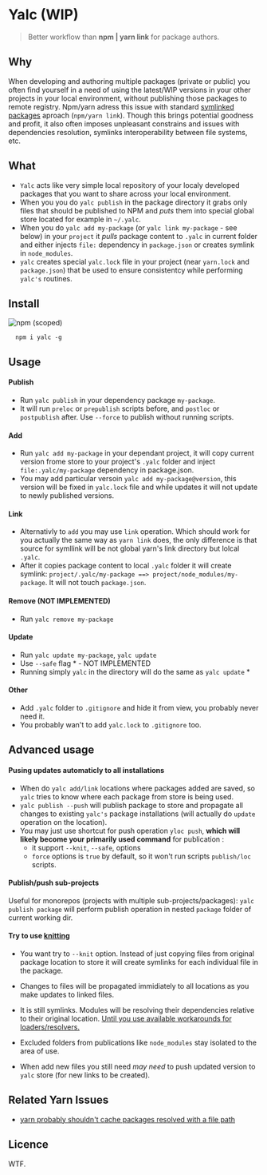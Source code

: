 # Yalc  (WIP)

> Better workflow than **npm | yarn link** for package authors.

## Why

When developing and authoring multiple packages (private or public) you often find yourself in a need of using the latest/WIP versions in your other projects in your local environment, without publishing those packages to remote registry. Npm/yarn adress this issue with standard [symlinked packages](https://docs.npmjs.com/cli/link) aproach (`npm/yarn link`). Though this brings potential goodness and profit, it also often imposes unpleasant constrains and issues with dependencies resolution, symlinks interoperability between file systems, etc.

## What

- `Yalc` acts like very simple local repository of your localy developed packages that you want to share across your local environment. 
- When you  you do `yalc publish` in the package directory it grabs only files that should be published to NPM and *puts* them into special global store located for example in  `~/.yalc`. 
- When you do `yalc add my-package` (or `yalc link my-package` - see below) in your `project` it *pulls* package content to `.yalc` in current folder and either injects `file:` dependency in `package.json` or creates symlink in `node_modules`.
-  `yalc` creates special `yalc.lock` file in your project (near `yarn.lock` and `package.json`) that be used to ensure consistentcy while performing `yalc's` routines.

## Install

![npm (scoped)](https://img.shields.io/npm/v/yalc.svg?maxAge=86400)

```
  npm i yalc -g
```


## Usage 

#### Publish
- Run `yalc publish` in your dependency package `my-package`. 
- It will run `preloc` or `prepublish` scripts before, and `postloc` or `postpublish` after. Use `--force` to publish without running scripts.

#### Add
- Run `yalc add my-package` in your dependant project, 
it will copy current version frome store to your project's `.yalc` folder and inject `file:.yalc/my-package` dependency in package.json.
- You may add particular versoin `yalc add my-package@version`, this version will be fixed in `yalc.lock` file and while updates it will not update to newly published versions.

#### Link
- Alternativly to `add` you may use `link` operation. Which should work for you actually the same way as `yarn link` does, the only difference is that source for symllink will be not global yarn's link directory but lolcal `.yalc`. 
- After it copies package content to local `.yalc` folder it will create symlink:
`project/.yalc/my-package ==> project/node_modules/my-package`. It will not touch `package.json`.

#### Remove (NOT IMPLEMENTED)
 - Run `yalc remove my-package`

#### Update
  - Run `yalc update my-package`, `yalc update`  
  - Use `--safe` flag * - NOT IMPLEMENTED
  - Running simply `yalc` in the directory will do the same as `yalc update` *
#### Other

- Add `.yalc` folder to `.gitignore` and hide it from view, you probably never need it.
- You probably wan't to add `yalc.lock` to `.gitignore` too.

## Advanced usage

#### Pusing updates automaticly to all installations

- When do `yalc add/link` locations where packages added are saved, 
so `yalc` tries to know where each package from store is being used.
- `yalc publish --push` will publish package to store and propagate all changes to existing `yalc's` package installations (will actually do `update` operation on the location).
- You may just use shortcut for push operation `yloc push`, **which will likely become your primarily used command** for publication :
  - it support `--knit`, `--safe`, options
  - `force` options is `true` by default, so it won't run scripts `publish/loc` scripts.

#### Publish/push sub-projects

Useful for monorepos (projects with multiple sub-projects/packages): `yalc publish package` will perform publish operation in nested `package` folder of current working dir.

#### Try to use [knitting](https://github.com/yarnpkg/rfcs/blob/master/text/0000-yarn-knit.md)

- You want try to `--knit` option. Instead of just copying files from original package location to store it will create symlinks for each individual file in the package.
  
- Changes to files will be propagated immidiately to all locations as you make updates to linked files.

- It is still symlinks. Modules will be resolving their dependencies relative to their original location. [Until you use available workarounds for loaders/resolvers.](https://nodejs.org/api/cli.html#cli_preserve_symlinks)

- Excluded folders from publications like `node_modules` stay isolated to the area of use.

- When add new files you still need *may need* to push updated version to `yalc` store (for new links to be created).


## Related Yarn Issues

- [yarn probably shouldn't cache packages resolved with a file path](https://github.com/yarnpkg/yarn/issues/2165)


## Licence

WTF.